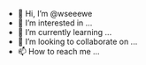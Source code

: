 - 👋 Hi, I’m @wseeewe
- 👀 I’m interested in ...
- 🌱 I’m currently learning ...
- 💞️ I’m looking to collaborate on ...
- 📫 How to reach me ...

<!---
wseeewe/wseeewe is a ✨ special ✨ repository because its `README.md` (this file) appears on your GitHub profile.
You can click the Preview link to take a look at your changes.
--->
